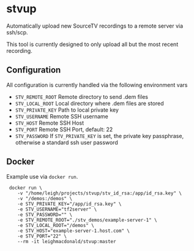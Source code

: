 # stvup

Automatically upload new SourceTV recordings to a remote server via ssh/scp.

This tool is currently designed to only upload all but the most recent recording.

## Configuration

All configuration is currently handled via the following environment vars

- `STV_REMOTE_ROOT` Remote directory to send .dem files
- `STV_LOCAL_ROOT` Local directory where .dem files are stored
- `STV_PRIVATE_KEY` Path to local private key
- `STV_USERNAME` Remote SSH username
- `STV_HOST` Remote SSH Host
- `STV_PORT` Remote SSH Port, default: 22
- `STV_PASSWORD` If `STV_PRIVATE_KEY` is set, the private key passphrase, otherwise a standard ssh user password

## Docker

Example use via `docker run`.

     docker run \
        -v "/home/leigh/projects/stvup/stv_id_rsa:/app/id_rsa.key" \
        -v "/demos:/demos" \
        -e STV_PRIVATE_KEY="/app/id_rsa.key" \
        -e STV_USERNAME="tf2server" \
        -e STV_PASSWORD="" \
        -e STV_REMOTE_ROOT="./stv_demos/example-server-1" \
        -e STV_LOCAL_ROOT="/demos" \
        -e STV_HOST="example-server-1.host.com" \
        -e STV_PORT="22" \
        --rm -it leighmacdonald/stvup:master
        
    
    
